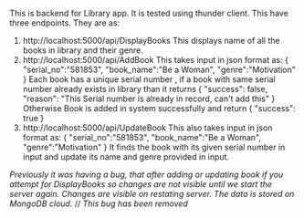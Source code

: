 This is backend for Library app.
It is tested using thunder client.
This have three endpoints. They are as:
1. http://localhost:5000/api/DisplayBooks
   This displays name of all the books in library and their genre.
2. http://localhost:5000/api/AddBook
   This takes input in json format as:
   {
        "serial_no":"581853",
        "book_name":"Be a Woman",
        "genre":"Motivation"
    }
   Each book has a unique serial number , if a book with same serial number already exists in library than it returns
   {
  "success": false,
  "reason": "This Serial number is already in record, can't add this"
}
  Otherwise Book is added in system successfully and return
  {
    "success": true
  }
3. http://localhost:5000/api/UpdateBook
   This also takes input in json format as:
   {
        "serial_no":"581853",
        "book_name":"Be a Woman",
        "genre":"Motivation"
    }
   It finds the book with its given serial number in input and update its name and genre provided in input.

*Previously it was having a bug, that after adding or updating book if you attempt for DisplayBooks so changes are not visible until we start the server again.* *Changes are visible on restating server. The data 
is stored on MongoDB cloud.*
//
*This bug has been removed*
